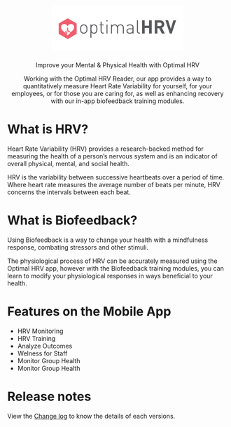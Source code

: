 <h1 align="center">
    <img src="./assets/images/OptimalHRV_CMYK_Logo.png" style="width: 300px;height: 100px;" alt="jsdeliver"> 
</h1>
<!-- <h1 align="center">Optimal HRV Web Dashboard & Mobile App</h1> -->

<p align="center"> Improve your Mental & Physical Health with Optimal HRV</p>
<p align="center"> Working with the Optimal HRV Reader, our app provides a way to quantitatively measure Heart Rate Variability for yourself, for your employees, or for those you are caring for, as well as enhancing recovery with our in-app biofeedback training modules. </p>

# What is HRV?

Heart Rate Variability (HRV) provides a research-backed method for measuring the health of a person’s nervous system and is an indicator of overall physical, mental, and social health.

HRV is the variability between successive heartbeats over a period of time. Where heart rate measures the average number of beats per minute, HRV concerns the intervals between each beat.

# What is Biofeedback?

Using Biofeedback is a way to change your health with a mindfulness response, combating stressors and other stimuli. 

The physiological process of HRV can be accurately measured using the Optimal HRV app, however with the Biofeedback training modules, you can learn to modify your physiological responses in ways beneficial to your health.


# Features on the Mobile App

- HRV Monitoring
- HRV Training
- Analyze Outcomes
- Welness for Staff
- Monitor Group Health
- Monitor Group Health

# Release notes

View the [Change log](changelog.md) to know the details of each versions.
